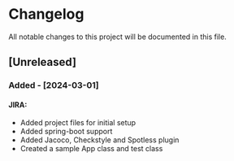 # Changelog

All notable changes to this project will be documented in this file.

## [Unreleased]

### Added - [2024-03-01]

#### JIRA:

- Added project files for initial setup
- Added spring-boot support
- Added Jacoco, Checkstyle and Spotless plugin
- Created a sample App class and test class
